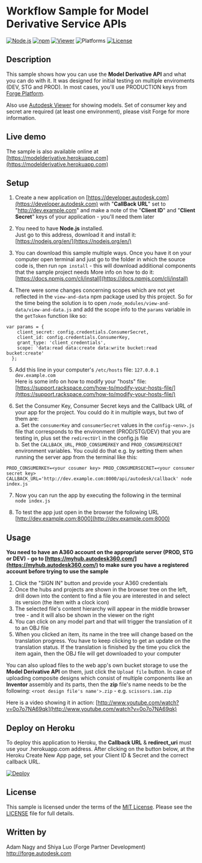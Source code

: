 # Workflow Sample for Model Derivative Service APIs

[![Node.js](https://img.shields.io/badge/Node.js-6.2.0-blue.svg)](https://nodejs.org/)
[![npm](https://img.shields.io/badge/npm-3.8.9-blue.svg)](https://www.npmjs.com/)
[![Viewer](https://img.shields.io/badge/Viewer-v2.8-green.svg)](http://developer-autodesk.github.io/)
![Platforms](https://img.shields.io/badge/platform-windows%20%7C%20osx%20%7C%20linux-lightgray.svg)
[![License](http://img.shields.io/:license-mit-blue.svg)](http://opensource.org/licenses/MIT)

## Description

This sample shows how you can use the **Model Derivative API** and what you can do with it. It was designed for initial testing on multiple enviroments (DEV, STG and PROD). In most cases, you'll use PRODUCTION keys from [Forge Platform](https://developer.autodesk.com).

Also use [Autodesk Viewer](https://developer.autodesk.com/en/docs/viewer/v2/overview/) for showing models. Set of consumer key and secret are required (at least one environment), please visit Forge for more information.

## Live demo

The sample is also available online at [https://modelderivative.herokuapp.com](https://modelderivative.herokuapp.com) 

## Setup

1. Create a new application on [https://developer.autodesk.com](https://developer.autodesk.com) with "**CallBack URL**" set to "http://dev.example.com" and make a note of the "**Client ID**" and "**Client Secret**" keys of your application - you'll need them later

2. You need to have **Node.js** installed.  
Just go to this address, download it and install it: [https://nodejs.org/en/](https://nodejs.org/en/)  

3. You can download this sample multiple ways. Once you have it on your computer open terminal and just go to the folder in which the source code is, then run `npm install` - this will download additional components that the sample project needs 
More info on how to do it: [https://docs.npmjs.com/cli/install](https://docs.npmjs.com/cli/install)

4. There were some changes concerning scopes which are not yet reflected in the `view-and-data` npm package used by this project. So for the time being the solution is to open `/node_modules/view-and-data/view-and-data.js` and add the scope info to the `params` variable in the `getToken` function like so:  
  ```
  var params = {
      client_secret: config.credentials.ConsumerSecret,
      client_id: config.credentials.ConsumerKey,
      grant_type: 'client_credentials',
      scope: 'data:read data:create data:write bucket:read bucket:create'
    };
  ```  

5. Add this line in your computer's `/etc/hosts` file: `127.0.0.1	dev.example.com`  
Here is some info on how to modify your "hosts" file: [https://support.rackspace.com/how-to/modify-your-hosts-file/](https://support.rackspace.com/how-to/modify-your-hosts-file/)

6. Set the Consumer Key, Consumer Secret keys and the Calllback URL of your app for the project. You could do it in multiple ways, but two of them are:  
  a. Set the `consumerKey` and `consumerSecret` values in the `config-<env>.js` file that corresponds to the environment (PROD/STG/DEV) that you are testing in, plus set the `redirectUrl` in the config.js file  
  b. Set the `CALLBACK_URL`, `PROD_CONSUMERKEY` and `PROD_CONSUMERSECRET` environment variables. You could do that e.g. by setting them when running the server app from the terminal like this:  
  ```
  PROD_CONSUMERKEY=<your cosumer key> PROD_CONSUMERSECRET=<your consumer secret key>
  CALLBACK_URL='http://dev.example.com:8000/api/autodesk/callback' node index.js
  ```  

7. Now you can run the app by executing the following in the terminal  
  `node index.js`   

8. To test the app just open in the browser the following URL [http://dev.example.com:8000](http://dev.example.com:8000)

## Usage

**You need to have an A360 account on the appropriate server (PROD, STG or DEV) - go to [https://myhub.autodesk360.com/](https://myhub.autodesk360.com/) to make sure you have a registered account before trying to use the sample**

1. Click the "SIGN IN" button and provide your A360 credentials
2. Once the hubs and projects are shown in the browser tree on the left, drill down into the content to find a file you are interested in and select its version (the item with a clock icon)
3. The selected file's content hierarchy will appear in the middle browser tree - and it will also be shown in the viewer on the right
4. You can click on any model part and that will trigger the translation of it to an OBJ file
5. When you clicked an item, its name in the tree will change based on the translation progress. You have to keep clicking to get an update on the translation status. If the translation is finished by the time you click the item again, then the OBJ file will get downloaded to your computer

You can also upload files to the web app's own bucket storage to use the **Model Derivative API** on them, just click the `Upload file` button. In case of uploading composite designs which consist of multiple components like an **Inventor** assembly and its parts, then the **zip** file's name needs to be the following: `<root design file's name'>.zip` - e.g. `scissors.iam.zip`  

Here is a video showing it in action: [http://www.youtube.com/watch?v=0o7o7NA69qk](http://www.youtube.com/watch?v=0o7o7NA69qk)

## Deploy on Heroku

To deploy this application to Heroku, the <b>Callback URL</b> & <b>redirect_uri</b> must use your .herokuapp.com address. After clicking on the button below, at the Heroku Create New App page, set your Client ID & Secret and the correct callback URL.

[![Deploy](https://www.herokucdn.com/deploy/button.svg)](https://heroku.com/deploy)

## License

This sample is licensed under the terms of the [MIT License](http://opensource.org/licenses/MIT).
Please see the [LICENSE](LICENSE) file for full details.


## Written by

Adam Nagy and Shiya Luo (Forge Partner Development)<br />
http://forge.autodesk.com<br />
